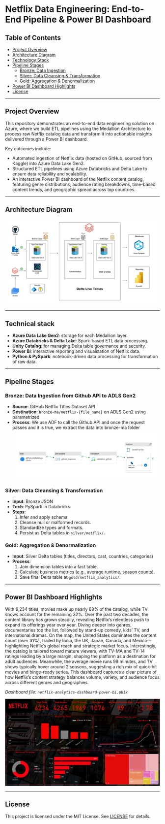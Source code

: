 
# Netflix Data Engineering: End-to-End Pipeline & Power BI Dashboard

## Table of Contents
- [Project Overview](#project-overview)
- [Architecture Diagram](#architecture-diagram)
- [Technology Stack](#technology-stack)
- [Pipeline Stages](#pipeline-stages)
  - [Bronze: Data Ingestion](#bronze-data-ingestion)
  - [Silver: Data Cleansing & Transformation](#silver-data-cleansing--transformation)
  - [Gold: Aggregation & Denormalization](#gold-aggregation--denormalization)
- [Power BI Dashboard Highlights](#power-bi-dashboard-highlights)
- [License](#license)

---

## Project Overview
This repository demonstrates an end-to-end data engineering solution on Azure, where we build ETL pipelines using the Medallion Architecture to process raw Netflix catalog data and transform it into actionable insights delivered through a Power BI dashboard.

Key outcomes include:
- Automated ingestion of Netflix data (hosted on GitHub, sourced from Kaggle) into Azure Data Lake Gen2.
- Structured ETL pipelines using Azure Databricks and Delta Lake to ensure data reliability and scalability.
- An interactive Power BI dashboard of the Netflix content catalog, featuring genre distributions, audience rating breakdowns, time-based content trends, and geographic spread across top countries.

---

## Architecture Diagram

![Netflix Data Engineering Architecture](https://raw.githubusercontent.com/adityarajendrashanbhag/Netfix-Azure-data-engineering-project-with-PowerBI-dashboard/main/netflix-data-engineering-architecture.jpg)


---

## Technical stack
- **Azure Data Lake Gen2**: storage for each Medallion layer.
- **Azure Databricks & Delta Lake**: Spark-based ETL data processing.
- **Unity Catalog**: for managing Delta table governance and security.
- **Power BI**: interactive reporting and visualization of Netflix data.
- **Python & PySpark**: notebook-driven data processing for transformation of raw data.

---

## Pipeline Stages

### Bronze: Data Ingestion from Github API to ADLS Gen2
- **Source**: GitHub Netflix Titles Dataset API  
- **Destination**: `bronze-ma/netflix-{file_name}` on ADLS Gen2 using parametrized   
- **Process**: We use ADF to call the Github API and once the request passes and it is true, we extract the data into bronze-ma folder
![ADF](https://raw.githubusercontent.com/adityarajendrashanbhag/Netfix-Azure-data-engineering-project-with-PowerBI-dashboard/main/azure-data-factory/ADF_pipeline.jpg) 

### Silver: Data Cleansing & Transformation  
- **Input**: Bronze JSON  
- **Tech**: PySpark in Databricks  
- **Steps**:
  1. Infer and apply schema.  
  2. Cleanse null or malformed records.  
  3. Standardize types and formats.  
  4. Persist as Delta tables in `silver/netflix/`.  

### Gold: Aggregation & Denormalization  
- **Input**: Silver Delta tables (titles, directors, cast, countries, categories)  
- **Process**:
  1. Join dimension tables into a fact table.  
  2. Calculate business metrics (e.g., average runtime, season counts).  
  3. Save final Delta table at `gold/netflix_analytics/`.  

---

## Power BI Dashboard Highlights
With 6,234 titles, movies make up nearly 68% of the catalog, while TV shows account for the remaining 32%. Over the past two decades, the content library has grown steadily, revealing Netflix’s relentless push to expand its offerings year over year.
Diving deeper into genres, documentaries top the list, followed by stand-up comedy, kids’ TV, and international dramas. On the map, the United States dominates the content count (over 31%), trailed by India, the UK, Japan, Canada, and Mexico—highlighting Netflix’s global reach and strategic market focus.
Interestingly, the catalog is tailored toward mature viewers, with TV-MA and TV-14 ratings leading by a large margin, shaping the platform as a destination for adult audiences. Meanwhile, the average movie runs 99 minutes, and TV shows typically hover around 2 seasons, suggesting a rich mix of quick-hit movies and binge-ready series.
This dashboard captures a clear picture of how Netflix’s content strategy balances volume, variety, and audience focus across different genres and geographies. 


*Dashboard file: `netflix-analytics-dashboard-power-bi.pbix`*


![Netflix Analytics Dashboard](https://raw.githubusercontent.com/adityarajendrashanbhag/Netfix-Azure-data-engineering-project-with-PowerBI-dashboard/main/analytics-dashboard/netflix-analytics-dashboard-power-bi.jpg)


---

## License
This project is licensed under the MIT License. See [LICENSE](LICENSE) for details.
